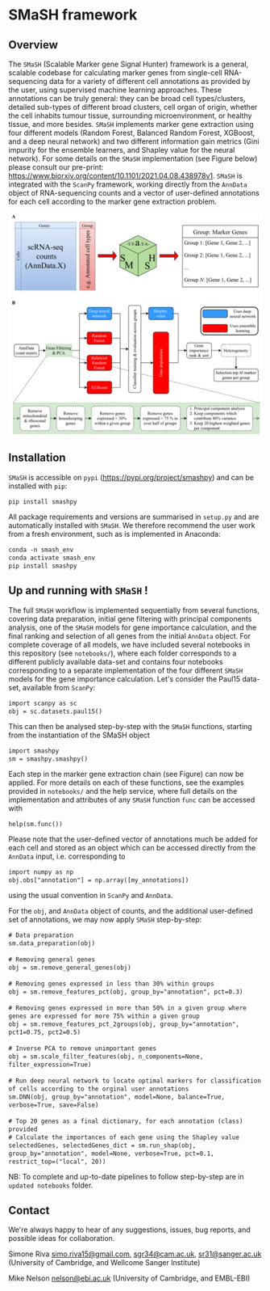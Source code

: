 # SMaSH framework

## Overview 
The ```SMaSH``` (Scalable Marker gene Signal Hunter) framework is a general, scalable codebase for calculating marker genes from single-cell RNA-sequencing
data for a variety of different cell annotations as provided by the user, using supervised machine learning approaches.  These annotations can be truly general:
they can be broad cell types/clusters, detailed sub-types of different broad clusters, cell organ of origin, whether the cell inhabits tumour tissue, surrounding
microenvironment, or healthy tissue, and more besides. ```SMaSH``` implements marker gene extraction using four different models (Random Forest, Balanced Random Forest, XGBoost,
and a deep neural network) and two different information gain metrics (Gini impurity for the ensemble learners, and Shapley value for the neural network). For some details
on the ```SMaSH``` implementation (see Figure below) please consult our pre-print: https://www.biorxiv.org/content/10.1101/2021.04.08.438978v1. ```SMaSH``` is integrated with the ```ScanPy``` framework, working directly from the ```AnnData```
object of RNA-sequencing counts and a vector of user-defined annotations for each cell according to the marker gene extraction problem. 

<!-- <img src="images/SMaSH_flowchart.png"> -->
<img src="images/SMaSH_framework.png">

## Installation
```SMaSH``` is accessible on ```pypi``` (https://pypi.org/project/smashpy) and can be installed with ```pip```:

```
pip install smashpy
```
All package requirements and versions are summarised in ```setup.py``` and are automatically installed with ```SMaSH```. We therefore recommend the user
work from a fresh environment, such as is implemented in Anaconda:

``` 
conda -n smash_env 
conda activate smash_env
pip install smashpy
```

## Up and running with ```SMaSH``` ! 
The full ```SMaSH``` workflow is implemented sequentially from several functions, covering data preparation, initial gene filtering with principal components analysis, one of the
```SMaSH``` models for gene importance calculation, and the final ranking and selection of all genes from the initial ```AnnData``` object. For complete coverage of all models, we 
have included several notebooks in this repository (see ```notebooks/```), where each folder corresponds to a different publicly available data-set and contains four notebooks 
corresponding to a separate implementation of the four different ```SMaSH``` models for the gene importance calculation. Let's consider the Paul15 data-set, available from ```ScanPy```:

```
import scanpy as sc
obj = sc.datasets.paul15()
```

This can then be analysed step-by-step with the ```SMaSH``` functions, starting from the instantiation of the SMaSH object

```
import smashpy
sm = smashpy.smashpy()
```

Each step in the marker gene extraction chain (see Figure) can now be applied. For more details on each of these functions, see the examples provided in ```notebooks/``` and
the help service, where full details on the implementation and attributes of any ```SMaSH``` function ```func``` can be accessed with 

```
help(sm.func())
```

 Please note that the user-defined vector of annotations much be added for each cell
and stored as an object which can be accessed directly from the ```AnnData``` input, i.e. corresponding to

```
import numpy as np
obj.obs["annotation"] = np.array([my_annotations])
```

using the usual convention in ```ScanPy``` and ```AnnData```. 

For the ```obj```, and ```AnnData``` object of counts, and the additional user-defined set of annotations, we may now apply ```SMaSH``` step-by-step:

```
# Data preparation
sm.data_preparation(obj)

# Removing general genes
obj = sm.remove_general_genes(obj)

# Removing genes expressed in less than 30% within groups
obj = sm.remove_features_pct(obj, group_by="annotation", pct=0.3)

# Removing genes expressed in more than 50% in a given group where genes are expressed for more 75% within a given group
obj = sm.remove_features_pct_2groups(obj, group_by="annotation", pct1=0.75, pct2=0.5)

# Inverse PCA to remove unimportant genes
obj = sm.scale_filter_features(obj, n_components=None, filter_expression=True)

# Run deep neural network to locate optimal markers for classification of cells according to the orginal user annotations
sm.DNN(obj, group_by="annotation", model=None, balance=True, verbose=True, save=False)

# Top 20 genes as a final dictionary, for each annotation (class) provided
# Calculate the importances of each gene using the Shapley value
selectedGenes, selectedGenes_dict = sm.run_shap(obj, group_by="annotation", model=None, verbose=True, pct=0.1, restrict_top=("local", 20))

```

NB: To complete and up-to-date pipelines to follow step-by-step are in ```updated notebooks``` folder.


## Contact
We're always happy to hear of any suggestions, issues, bug reports, and possible ideas for collaboration.

Simone Riva <simo.riva15@gmail.com>, <sgr34@cam.ac.uk>, <sr31@sanger.ac.uk> (University of Cambridge, and Wellcome Sanger Institute) 

Mike Nelson <nelson@ebi.ac.uk> (University of Cambridge, and EMBL-EBI)
